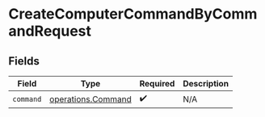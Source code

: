 # CreateComputerCommandByCommandRequest


## Fields

| Field                                                           | Type                                                            | Required                                                        | Description                                                     |
| --------------------------------------------------------------- | --------------------------------------------------------------- | --------------------------------------------------------------- | --------------------------------------------------------------- |
| `command`                                                       | [operations.Command](../../../sdk/models/operations/command.md) | :heavy_check_mark:                                              | N/A                                                             |